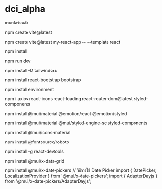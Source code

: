 # dci_alpha
แพตฟอร์มหลัก

npm create vite@latest

npm create vite@latest my-react-app -- --template react

npm install

npm run dev

npm install -D tailwindcss

npm install react-bootstrap bootstrap

npm install environment 

npm i axios react-icons react-loading react-router-dom@latest styled-components

npm install @mui/material @emotion/react @emotion/styled

npm install @mui/material @mui/styled-engine-sc styled-components

npm install @mui/icons-material

npm install @fontsource/roboto

npm install -g react-devtools

npm install @mui/x-data-grid

npm install @mui/x-date-pickers  // วิธีการใช้ Date Picker
  import { DatePicker, LocalizationProvider } from '@mui/x-date-pickers';
  import { AdapterDayjs } from '@mui/x-date-pickers/AdapterDayjs';
       <LocalizationProvider dateAdapter={AdapterDayjs}>
               <DatePicker/>
       </LocalizationProvider>
 
